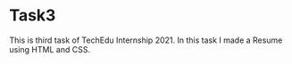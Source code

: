 # Task3
This is third task of TechEdu Internship 2021. In this task I made a Resume using HTML and CSS. 
